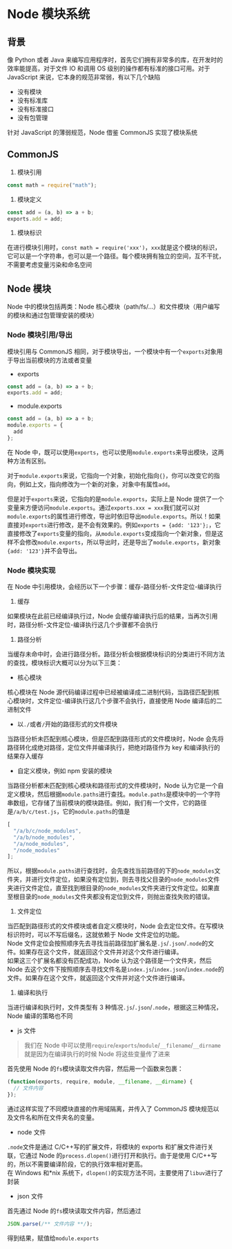 # Node 模块系统

## 背景

像 Python 或者 Java 来编写应用程序时，首先它们拥有非常多的库，在开发时的效率能提高，对于文件 IO 和调用 OS 级别的操作都有标准的接口可用。对于 JavaScript 来说，它本身的规范非常弱，有以下几个缺陷

* 没有模块
* 没有标准库
* 没有标准接口
* 没有包管理

针对 JavaScript 的薄弱规范，Node 借鉴 CommonJS 实现了模块系统

## CommonJS

1. 模块引用

```javascript
const math = require("math");
```

1. 模块定义

```javascript
const add = (a, b) => a + b;
exports.add = add;
```

1. 模块标识

在进行模块引用时，`const math = require('xxx')`，`xxx`就是这个模块的标识，它可以是一个字符串，也可以是一个路径。每个模块拥有独立的空间，互不干扰，不需要考虑变量污染和命名空间

## Node 模块

Node 中的模块包括两类：Node 核心模块（path/fs/...）和文件模块（用户编写的模块和通过包管理安装的模块）

### Node 模块引用/导出

模块引用与 CommonJS 相同，对于模块导出，一个模块中有一个`exports`对象用于导出当前模块的方法或者变量

* exports

```javascript
const add = (a, b) => a + b;
exports.add = add;
```

* module.exports

```javascript
const add = (a, b) => a + b;
module.exports = {
  add
};
```

在 Node 中，既可以使用`exports`，也可以使用`module.exports`来导出模块，这两种方法有区别。

对于`module.exports`来说，它指向一个对象，初始化指向`{}`，你可以改变它的指向，例如上文，指向修改为一个新的对象，对象中有属性`add`。

但是对于`exports`来说，它指向的是`module.exports`，实际上是 Node 提供了一个变量来方便访问`module.exports`。通过`exports.xxx = xxx`我们就可以对`module.exports`的属性进行修改，导出时依旧导出`module.exports`。所以！如果直接对`exports`进行修改，是不会有效果的。例如`exports = {add: '123'};`，它直接修改了`exports`变量的指向，从`module.exports`变成指向一个新对象，但是这样不会修改`module.exports`，所以导出时，还是导出了`module.exports`，新对象`{add: '123'}`并不会导出。

### Node 模块实现

在 Node 中引用模块，会经历以下一个步骤：缓存-路径分析-文件定位-编译执行

1. 缓存

如果模块在此前已经编译执行过，Node 会缓存编译执行后的结果，当再次引用时，路径分析-文件定位-编译执行这几个步骤都不会执行

1. 路径分析

当缓存未命中时，会进行路径分析。路径分析会根据模块标识的分类进行不同方法的查找，模块标识大概可以分为以下三类：

* 核心模块

核心模块在 Node 源代码编译过程中已经被编译成二进制代码，当路径匹配到核心模块时，文件定位-编译执行这几个步骤不会执行，直接使用 Node 编译后的二进制文件

* 以`./`或者`/`开始的路径形式的文件模块

当路径分析未匹配到核心模块，但是匹配到路径形式的文件模块时，Node 会先将路径转化成绝对路径，定位文件并编译执行，把绝对路径作为 key 和编译执行的结果存入缓存

* 自定义模块，例如 npm 安装的模块

当路径分析都未匹配到核心模块和路径形式的文件模块时，Node 认为它是一个自定义模块，然后根据`module.paths`进行查找。`module.paths`是模块中的一个字符串数组，它存储了当前模块的模块路径。例如，我们有一个文件，它的路径是`/a/b/c/test.js`，它的`module.paths`的值是

```javascript
[
  "/a/b/c/node_modules",
  "/a/b/node_modules",
  "/a/node_modules",
  "/node_modules"
];
```

所以，根据`module.paths`进行查找时，会先查找当前路径的下的`node_modules`文件夹，并进行文件定位，如果没有定位到，则去寻找父目录的`node_modules`文件夹进行文件定位，直至找到根目录的`node_modules`文件夹进行文件定位。如果直至根目录的`node_modules`文件夹都没有定位到文件，则抛出查找失败的错误。

1. 文件定位

当匹配到路径形式的文件模块或者自定义模块时，Node 会去定位文件。在写模块标识符时，可以不写后缀名，这就依赖于 Node 文件定位的功能。  
Node 文件定位会按照顺序先去寻找当前路径加扩展名是`.js`/`.json`/`.node`的文件。如果存在这个文件，就返回这个文件并对这个文件进行编译。  
如果这三个扩展名都没有匹配成功，Node 认为这个路径是一个文件夹，然后 Node 去这个文件下按照顺序去寻找文件名是`index.js`/`index.json`/`index.node`的文件。如果存在这个文件，就返回这个文件并对这个文件进行编译。

1. 编译和执行

当进行编译和执行时，文件类型有 3 种情况`.js`/`.json`/`.node`，根据这三种情况，Node 编译的策略也不同

* js 文件

> 我们在 Node 中可以使用`require`/`exports`/`module`/`__filename`/`__dirname`就是因为在编译执行的时候 Node 将这些变量传了进来

首先使用 Node 的`fs`模块读取文件内容，然后用一个函数来包裹：

```javascript
(function(exports, require, module, __filename, __dirname) {
  // 文件内容
});
```

通过这样实现了不同模块直接的作用域隔离，并传入了 CommonJS 模块规范以及文件名和所在文件夹名的变量。

* node 文件

`.node`文件是通过 C/C++写的扩展文件，将模块的 exports 和扩展文件进行关联，它通过 Node 的`process.dlopen()`进行打开和执行。由于是使用 C/C++写的，所以不需要编译阶段，它的执行效率相对更高。  
在 Windows 和\*nix 系统下，`dlopen()`的实现方法不同，主要使用了`libuv`进行了封装

* json 文件

首先通过 Node 的`fs`模块读取文件内容，然后通过

```javascript
JSON.parse(/** 文件内容 **/);
```

得到结果，赋值给`module.exports`

